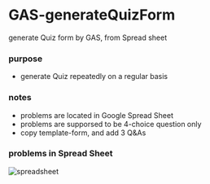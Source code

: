 # GAS-generateQuizForm
generate Quiz form by GAS, from Spread sheet

### purpose

- generate Quiz repeatedly on a regular basis

### notes

- problems are located in Google Spread Sheet
- problems are supporsed to be 4-choice question only
- copy template-form, and add 3 Q&As

### problems in Spread Sheet

![spreadsheet](https://i.gyazo.com/41282d0fde2127a50b77791a42021ba0.png)

